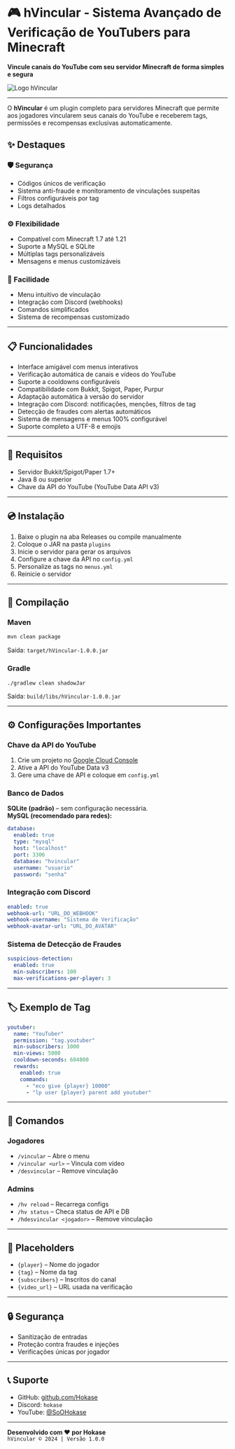 
# 🎮 hVincular - Sistema Avançado de Verificação de YouTubers para Minecraft

**Vincule canais do YouTube com seu servidor Minecraft de forma simples e segura**

![Logo hVincular](https://i.imgur.com/QAIQ0z4.png)

---

O **hVincular** é um plugin completo para servidores Minecraft que permite aos jogadores vincularem seus canais do YouTube e receberem tags, permissões e recompensas exclusivas automaticamente.

## ✨ Destaques

### 🛡️ Segurança
- Códigos únicos de verificação
- Sistema anti-fraude e monitoramento de vinculações suspeitas
- Filtros configuráveis por tag
- Logs detalhados

### ⚙️ Flexibilidade
- Compatível com Minecraft 1.7 até 1.21
- Suporte a MySQL e SQLite
- Múltiplas tags personalizáveis
- Mensagens e menus customizáveis

### 🚀 Facilidade
- Menu intuitivo de vinculação
- Integração com Discord (webhooks)
- Comandos simplificados
- Sistema de recompensas customizado

---

## 📋 Funcionalidades

- Interface amigável com menus interativos
- Verificação automática de canais e vídeos do YouTube
- Suporte a cooldowns configuráveis
- Compatibilidade com Bukkit, Spigot, Paper, Purpur
- Adaptação automática à versão do servidor
- Integração com Discord: notificações, menções, filtros de tag
- Detecção de fraudes com alertas automáticos
- Sistema de mensagens e menus 100% configurável
- Suporte completo a UTF-8 e emojis

---

## 🔧 Requisitos

- Servidor Bukkit/Spigot/Paper 1.7+
- Java 8 ou superior
- Chave da API do YouTube (YouTube Data API v3)

---

## 💿 Instalação

1. Baixe o plugin na aba Releases ou compile manualmente
2. Coloque o JAR na pasta `plugins`
3. Inicie o servidor para gerar os arquivos
4. Configure a chave da API no `config.yml`
5. Personalize as tags no `menus.yml`
6. Reinicie o servidor

---

## 🔨 Compilação

### Maven
```bash
mvn clean package
```
Saída: `target/hVincular-1.0.0.jar`

### Gradle
```bash
./gradlew clean shadowJar
```
Saída: `build/libs/hVincular-1.0.0.jar`

---

## ⚙️ Configurações Importantes

### Chave da API do YouTube
1. Crie um projeto no [Google Cloud Console](https://console.cloud.google.com/)
2. Ative a API do YouTube Data v3
3. Gere uma chave de API e coloque em `config.yml`

### Banco de Dados

**SQLite (padrão)** – sem configuração necessária.  
**MySQL (recomendado para redes):**
```yaml
database:
  enabled: true
  type: "mysql"
  host: "localhost"
  port: 3306
  database: "hvincular"
  username: "usuario"
  password: "senha"
```

### Integração com Discord
```yaml
enabled: true
webhook-url: "URL_DO_WEBHOOK"
webhook-username: "Sistema de Verificação"
webhook-avatar-url: "URL_DO_AVATAR"
```

### Sistema de Detecção de Fraudes
```yaml
suspicious-detection:
  enabled: true
  min-subscribers: 100
  max-verifications-per-player: 3
```

---

## 🏷️ Exemplo de Tag

```yaml
youtuber:
  name: "YouTuber"
  permission: "tag.youtuber"
  min-subscribers: 1000
  min-views: 5000
  cooldown-seconds: 604800
  rewards:
    enabled: true
    commands:
      - "eco give {player} 10000"
      - "lp user {player} parent add youtuber"
```

---

## 💬 Comandos

### Jogadores
- `/vincular` – Abre o menu
- `/vincular <url>` – Vincula com vídeo
- `/desvincular` – Remove vinculação

### Admins
- `/hv reload` – Recarrega configs
- `/hv status` – Checa status de API e DB
- `/hdesvincular <jogador>` – Remove vinculação

---

## 🧩 Placeholders

- `{player}` – Nome do jogador
- `{tag}` – Nome da tag
- `{subscribers}` – Inscritos do canal
- `{video_url}` – URL usada na verificação

---

## 🔒 Segurança

- Sanitização de entradas
- Proteção contra fraudes e injeções
- Verificações únicas por jogador

---

## 📞 Suporte

- GitHub: [github.com/Hokase](https://github.com/Hokase)
- Discord: `hokase`
- YouTube: [@SoOHokase](https://youtube.com/@SoOHokase)

---

**Desenvolvido com ❤️ por Hokase**  
`hVincular © 2024 | Versão 1.0.0`
